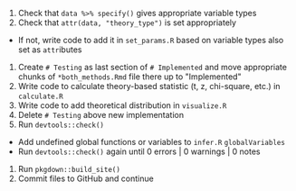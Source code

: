 1. Check that `data %>% specify()` gives appropriate variable types
1. Check that `attr(data, "theory_type")` is set appropriately
  - If not, write code to add it in `set_params.R` based on variable types also 
  set as `attr`ibutes
1. Create `# Testing` as last section of `# Implemented` and move appropriate
chunks of `*both_methods.Rmd` file there up to "Implemented"  
1. Write code to calculate theory-based statistic (t, z, chi-square, etc.) in `calculate.R`
1. Write code to add theoretical distribution in `visualize.R`
1. Delete `# Testing` above new implementation
1. Run `devtools::check()`
  - Add undefined global functions or variables to `infer.R` `globalVariables`
  - Run `devtools::check()` again until 0 errors | 0 warnings | 0 notes
1. Run `pkgdown::build_site()`
1. Commit files to GitHub and continue


